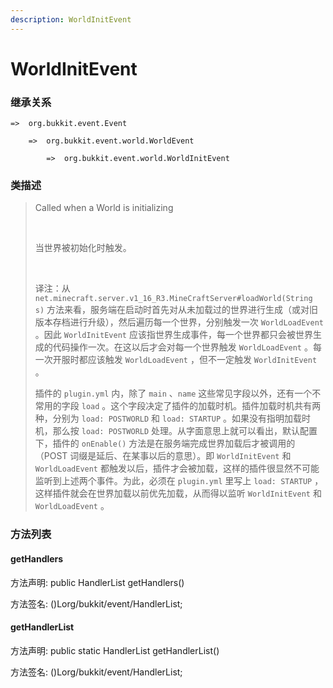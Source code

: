 ```yaml
---
description: WorldInitEvent
---
```


# WorldInitEvent

### 继承关系

    =>  org.bukkit.event.Event

        =>  org.bukkit.event.world.WorldEvent

            =>  org.bukkit.event.world.WorldInitEvent

### 类描述

> Called when a World is initializing
> 
> <br>
> 
> 当世界被初始化时触发。
> 
> <br>
> 
> 译注：从 `net.minecraft.server.v1_16_R3.MineCraftServer#loadWorld(String s)` 方法来看，服务端在启动时首先对从未加载过的世界进行生成（或对旧版本存档进行升级），然后遍历每一个世界，分别触发一次 `WorldLoadEvent` 。因此 `WorldInitEvent` 应该指世界生成事件，每一个世界都只会被世界生成的代码操作一次。在这以后才会对每一个世界触发 `WorldLoadEvent` 。每一次开服时都应该触发 `WorldLoadEvent` ，但不一定触发 `WorldInitEvent` 。
> 
> 插件的 `plugin.yml` 内，除了 `main` 、`name` 这些常见字段以外，还有一个不常用的字段 `load` 。这个字段决定了插件的加载时机。插件加载时机共有两种，分别为 `load: POSTWORLD` 和 `load: STARTUP` 。如果没有指明加载时机，那么按 `load: POSTWORLD` 处理。从字面意思上就可以看出，默认配置下，插件的 `onEnable()` 方法是在服务端完成世界加载后才被调用的（POST 词缀是延后、在某事以后的意思）。即 `WorldInitEvent` 和 `WorldLoadEvent` 都触发以后，插件才会被加载，这样的插件很显然不可能监听到上述两个事件。为此，必须在 `plugin.yml` 里写上 `load: STARTUP` ，这样插件就会在世界加载以前优先加载，从而得以监听 `WorldInitEvent` 和 `WorldLoadEvent` 。

### 方法列表

#### getHandlers

方法声明: public HandlerList getHandlers()

方法签名: ()Lorg/bukkit/event/HandlerList;

#### getHandlerList

方法声明: public static HandlerList getHandlerList()

方法签名: ()Lorg/bukkit/event/HandlerList;